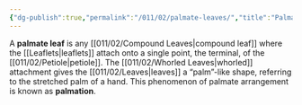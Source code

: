 ```yaml
---
{"dg-publish":true,"permalink":"/011/02/palmate-leaves/","title":"Palmately Compound Leaves","tags":["BIOL412"],"noteIcon":"fallback","created":"2024-09-26T13:45:04.110-07:00","updated":"2024-09-26T15:22:18.086-07:00"}
---
```


A **palmate leaf** is any [[011/02/Compound Leaves\|compound leaf]] where the [[Leaflets\|leaflets]] attach onto a single point, the terminal, of the [[011/02/Petiole\|petiole]]. The [[011/02/Whorled Leaves\|whorled]] attachment gives the [[011/02/Leaves\|leaves]] a “palm”-like shape, referring to the stretched palm of a hand. This phenomenon of palmate arrangement is known as **palmation**.